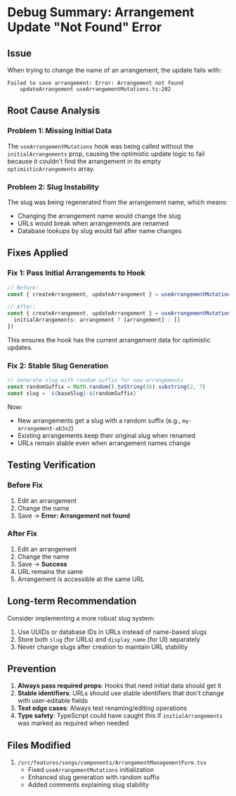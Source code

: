 # Debug Summary: Arrangement Update "Not Found" Error

## Issue
When trying to change the name of an arrangement, the update fails with:
```
Failed to save arrangement: Error: Arrangement not found
    updateArrangement useArrangementMutations.ts:202
```

## Root Cause Analysis

### Problem 1: Missing Initial Data
The `useArrangementMutations` hook was being called without the `initialArrangements` prop, causing the optimistic update logic to fail because it couldn't find the arrangement in its empty `optimisticArrangements` array.

### Problem 2: Slug Instability
The slug was being regenerated from the arrangement name, which means:
- Changing the arrangement name would change the slug
- URLs would break when arrangements are renamed
- Database lookups by slug would fail after name changes

## Fixes Applied

### Fix 1: Pass Initial Arrangements to Hook
```typescript
// Before:
const { createArrangement, updateArrangement } = useArrangementMutations()

// After:
const { createArrangement, updateArrangement } = useArrangementMutations({
  initialArrangements: arrangement ? [arrangement] : []
})
```

This ensures the hook has the current arrangement data for optimistic updates.

### Fix 2: Stable Slug Generation
```typescript
// Generate slug with random suffix for new arrangements
const randomSuffix = Math.random().toString(36).substring(2, 7)
const slug = `${baseSlug}-${randomSuffix}`
```

Now:
- New arrangements get a slug with a random suffix (e.g., `my-arrangement-ab3x2`)
- Existing arrangements keep their original slug when renamed
- URLs remain stable even when arrangement names change

## Testing Verification

### Before Fix
1. Edit an arrangement
2. Change the name
3. Save → **Error: Arrangement not found**

### After Fix
1. Edit an arrangement
2. Change the name
3. Save → **Success**
4. URL remains the same
5. Arrangement is accessible at the same URL

## Long-term Recommendation

Consider implementing a more robust slug system:
1. Use UUIDs or database IDs in URLs instead of name-based slugs
2. Store both `slug` (for URLs) and `display_name` (for UI) separately
3. Never change slugs after creation to maintain URL stability

## Prevention

1. **Always pass required props**: Hooks that need initial data should get it
2. **Stable identifiers**: URLs should use stable identifiers that don't change with user-editable fields
3. **Test edge cases**: Always test renaming/editing operations
4. **Type safety**: TypeScript could have caught this if `initialArrangements` was marked as required when needed

## Files Modified

1. `/src/features/songs/components/ArrangementManagementForm.tsx`
   - Fixed `useArrangementMutations` initialization
   - Enhanced slug generation with random suffix
   - Added comments explaining slug stability
